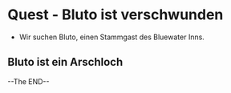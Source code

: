 # Quest - Bluto ist verschwunden
* Wir suchen Bluto, einen Stammgast des Bluewater Inns.


## Bluto ist ein Arschloch

--The END--
